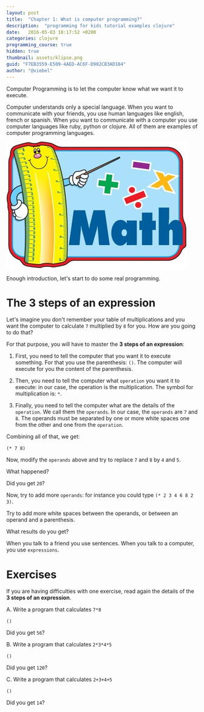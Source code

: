 ```yaml
---
layout: post
title:  "Chapter 1: What is computer programming?"
description:  "programming for kids tutorial examples clojure"
date:   2016-05-03 18:17:52 +0200
categories: clojure
programming_course: true
hidden: true
thumbnail: assets/klipse.png
guid: "F7EB3559-E509-4AED-AC6F-D902CB3AD184"
author: "@viebel"
---
```



Computer Programming is to let the computer know what we want it to execute.

Computer understands only a special language. When you want to communicate with your friends, you use human languages like english, french or spanish. When you want to communicate with a computer you use computer languages like ruby, python or clojure. All of them are examples of computer programming languages.


![Calculator](/assets/images/calc.jpg)


Enough introduction, let's start to do some real programming.

#  The 3 steps of an expression

Let's imagine you don't remember your table of multiplications and you want the computer to calculate `7` multiplied by `8` for you. How are you going to do that?

For that purpose, you will have to master the  **3 steps of an expression**:

1. First, you need to tell the computer that you want it to execute something. For that you use the parenthesis: `()`. The computer will execute for you the content of the parenthesis.

2. Then, you need to tell the computer what `operation` you want it to execute: in our case, the operation is the multiplication. The symbol for multiplication is: `*`.

3. Finally, you need to tell the computer what are the details of the `operation`. We call them the `operands`. In our case, the `operands` are `7` and `8`. The operands must be separated by one or more white spaces one from the other and one from the `operation`.

Combining all of that, we get:

~~~klipse
(* 7 8)
~~~


Now, modify the `operands` above and try to replace `7` and `8` by `4` and `5`.

What happened?

Did you get `20`?


Now, try to add more `operands`: for instance you could type `(* 2 3 4 6 8 2 3)`.

Try to add more white spaces between the operands, or between an operand and a parenthesis.

What results do you get?

When you talk to a friend you use sentences. When you talk to a computer, you use `expressions`.

# Exercises

If you are having difficulties with one exercise, read again the details of the **3 steps of an expression**.

A. Write a program that calculates `7*8`

~~~klipse
()
~~~

Did you get `56`?

B. Write a program that calculates `2*3*4*5`

~~~klipse
()
~~~

Did you get `120`?

C. Write a program that calculates `2+3+4+5`

~~~klipse
()
~~~

Did you get `14`?



